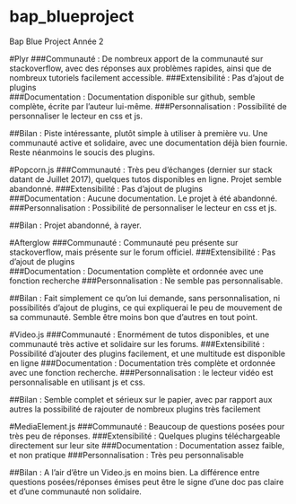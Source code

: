 # bap_blueproject
Bap Blue Project Année 2 

#Plyr
###Communauté : De nombreux apport de la communauté sur stackoverflow, avec des   réponses aux problèmes rapides, ainsi que de nombreux tutoriels facilement accessible.
###Extensibilité : Pas d’ajout de plugins   
###Documentation : Documentation disponible sur github, semble complète, écrite par l’auteur lui-même. 
###Personnalisation : Possibilité de personnaliser le lecteur en css et js.

##Bilan : Piste intéressante, plutôt simple à utiliser à première vu. Une communauté active et solidaire, avec une documentation déjà bien fournie. Reste néanmoins le soucis des plugins.

#Popcorn.js
###Communauté : Très peu d’échanges (dernier sur stack datant de Juillet 2017), quelques tutos disponibles en ligne. Projet semble abandonné.
###Extensibilité : Pas d’ajout de plugins   
###Documentation : Aucune documentation. Le projet à été abandonné.
###Personnalisation : Possibilité de personnaliser le lecteur en css et js.

##Bilan : Projet abandonné, à rayer.

#Afterglow
###Communauté : Communauté peu présente sur stackoverflow, mais présente sur le forum officiel.
###Extensibilité : Pas d’ajout de plugins   
###Documentation : Documentation complète et ordonnée avec une fonction recherche
###Personnalisation : Ne semble pas personnalisable. 

##Bilan : Fait simplement ce qu’on lui demande, sans personnalisation, ni possibilités d’ajout de plugins, ce qui expliquerai le peu de mouvement de sa communauté. Semble être moins bon que d’autres en tout point.

#Video.js
###Communauté : Enormément de tutos disponibles, et une communauté très active et solidaire sur les forums.
###Extensibilité : Possibilité d’ajouter des plugins facilement, et une multitude est disponible en ligne
###Documentation : Documentation très complète et ordonnée avec une fonction recherche.
###Personnalisation : le lecteur vidéo est personnalisable en utilisant js et css.

##Bilan : Semble complet et sérieux sur le papier, avec par rapport aux autres la possibilité de rajouter de nombreux plugins très facilement

#MediaElement.js
###Communauté : Beaucoup de questions posées pour très peu de réponses. 
###Extensibilité : Quelques plugins téléchargeable directement sur leur site
###Documentation : Documentation assez faible, et non pratique
###Personnalisation : Très peu personnalisable

##Bilan : A l’air d’être un Video.js en moins bien. La différence entre questions posées/réponses émises peut être le signe d’une doc pas claire et d’une communauté non solidaire.
